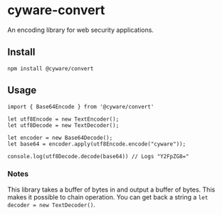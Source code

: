 # cyware-convert

An encoding library for web security applications. 

## Install
`npm install @cyware/convert`

## Usage
```
import { Base64Encode } from '@cyware/convert'

let utf8Encode = new TextEncoder();
let utf8Decode = new TextDecoder();

let encoder = new Base64Decode();
let base64 = encoder.apply(utf8Encode.encode("cyware")); 

console.log(utf8Decode.decode(base64)) // Logs "Y2FpZG8="

```

### Notes
This library takes a buffer of bytes in and output a buffer of bytes. This makes it possible to chain operation. You can get back a string a `let decoder = new TextDecoder()`.
